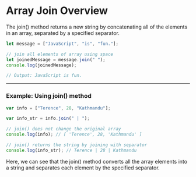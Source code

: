 # Array Join Overview
The join() method returns a new string by concatenating all of the elements in an array, separated by a specified separator.

```js
let message = ["JavaScript", "is", "fun."];

// join all elements of array using space
let joinedMessage = message.join(" ");
console.log(joinedMessage);

// Output: JavaScript is fun.
```

***

### Example: Using join() method

```js
var info = ["Terence", 28, "Kathmandu"];

var info_str = info.join(" | ");

// join() does not change the original array
console.log(info); // [ 'Terence', 28, 'Kathmandu' ]

// join() returns the string by joining with separator
console.log(info_str); // Terence | 28 | Kathmandu
```

Here, we can see that the join() method converts all the array elements into a string and separates each element by the specified separator.

